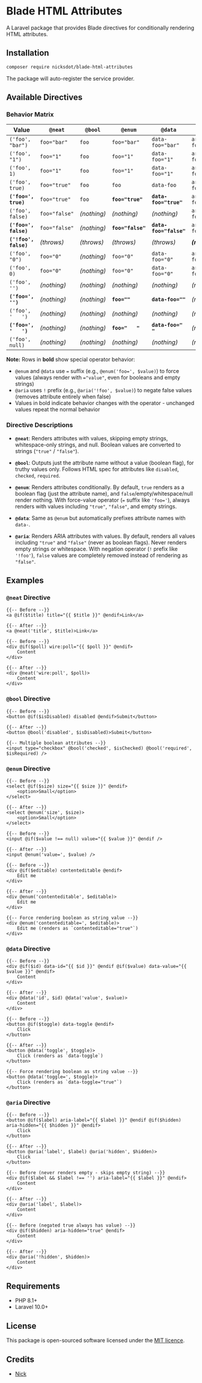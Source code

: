 # Blade HTML Attributes

A Laravel package that provides Blade directives for conditionally rendering HTML attributes.

## Installation

```bash
composer require nicksdot/blade-html-attributes
```

The package will auto-register the service provider.

## Available Directives

### Behavior Matrix

| Value                 | `@neat`       | `@bool`     | `@enum`           | `@data`                | `@aria`            |
|-----------------------|---------------|-------------|-------------------|------------------------|--------------------|
| `('foo', "bar")`      | `foo="bar"`   | `foo`       | `foo="bar"`       | `data-foo="bar"`       | `aria-foo="bar"`   |
| `('foo', "1")`        | `foo="1"`     | `foo`       | `foo="1"`         | `data-foo="1"`         | `aria-foo="1"`     |
| `('foo', 1)`          | `foo="1"`     | `foo`       | `foo="1"`         | `data-foo="1"`         | `aria-foo="1"`     |
| `('foo', true)`       | `foo="true"`  | `foo`       | `foo`             | `data-foo`             | `aria-foo="true"`  |
| **`('foo=', true)`**  | `foo="true"`  | `foo`       | **`foo="true"`**  | **`data-foo="true"`**  | `aria-foo="true"`  |
| `('foo', false)`      | `foo="false"` | _(nothing)_ | _(nothing)_       | _(nothing)_            | `aria-foo="false"` |
| **`('foo=', false)`** | `foo="false"` | _(nothing)_ | **`foo="false"`** | **`data-foo="false"`** | `aria-foo="false"` |
| **`('!foo', false)`** | _(throws)_    | _(throws)_  | _(throws)_        | _(throws)_             | **_(nothing)_**    |
| `('foo', "0")`        | `foo="0"`     | _(nothing)_ | `foo="0"`         | `data-foo="0"`         | `aria-foo="0"`     |
| `('foo', 0)`          | `foo="0"`     | _(nothing)_ | `foo="0"`         | `data-foo="0"`         | `aria-foo="0"`     |
| `('foo', '')`         | _(nothing)_   | _(nothing)_ | _(nothing)_       | _(nothing)_            | _(nothing)_        |
| **`('foo=', '')`**    | _(nothing)_   | _(nothing)_ | **`foo=""`**      | **`data-foo=""`**      | _(nothing)_        |
| `('foo', '   ')`      | _(nothing)_   | _(nothing)_ | _(nothing)_       | _(nothing)_            | _(nothing)_        |
| **`('foo=', '   ')`** | _(nothing)_   | _(nothing)_ | **`foo="   "`**   | **`data-foo="   "`**   | _(nothing)_        |
| `('foo', null)`       | _(nothing)_   | _(nothing)_ | _(nothing)_       | _(nothing)_            | _(nothing)_        |

**Note:** Rows in **bold** show special operator behavior:

- `@enum` and `@data` use `=` suffix (e.g., `@enum('foo=', $value)`) to force values (always render with `="value"`, even for booleans and empty strings)
- `@aria` uses `!` prefix (e.g., `@aria('!foo', $value)`) to negate false values (removes attribute entirely when false)
- Values in bold indicate behavior changes with the operator - unchanged values repeat the normal behavior

### Directive Descriptions

- **`@neat`**: Renders attributes with values, skipping empty strings, whitespace-only strings, and null. Boolean values are converted to strings (`"true"` / `"false"`).

- **`@bool`**: Outputs just the attribute name without a value (boolean flag), for truthy values only. Follows HTML spec for attributes like `disabled`, `checked`, `required`.

- **`@enum`**: Renders attributes conditionally. By default, `true` renders as a boolean flag (just the attribute name), and `false`/empty/whitespace/null render nothing. With force-value operator (`=` suffix like `'foo='`), always renders
  with values including `"true"`, `"false"`, and empty strings.

- **`@data`**: Same as `@enum` but automatically prefixes attribute names with `data-`.

- **`@aria`**: Renders ARIA attributes with values. By default, renders all values including `"true"` and `"false"` (never as boolean flags). Never renders empty strings or whitespace. With negation operator (`!` prefix like `'!foo'`),
  `false` values are completely removed instead of rendering as `"false"`.

## Examples

### `@neat` Directive

```blade
{{-- Before --}}
<a @if($title) title="{{ $title }}" @endif>Link</a>

{{-- After --}}
<a @neat('title', $title)>Link</a>

{{-- Before --}}
<div @if($poll) wire:poll="{{ $poll }}" @endif>
    Content
</div>

{{-- After --}}
<div @neat('wire:poll', $poll)>
    Content
</div>
```

### `@bool` Directive

```blade
{{-- Before --}}
<button @if($isDisabled) disabled @endif>Submit</button>

{{-- After --}}
<button @bool('disabled', $isDisabled)>Submit</button>

{{-- Multiple boolean attributes --}}
<input type="checkbox" @bool('checked', $isChecked) @bool('required', $isRequired) />
```

### `@enum` Directive

```blade
{{-- Before --}}
<select @if($size) size="{{ $size }}" @endif>
    <option>Small</option>
</select>

{{-- After --}}
<select @enum('size', $size)>
    <option>Small</option>
</select>

{{-- Before --}}
<input @if($value !== null) value="{{ $value }}" @endif />

{{-- After --}}
<input @enum('value=', $value) />

{{-- Before --}}
<div @if($editable) contenteditable @endif>
    Edit me
</div>

{{-- After --}}
<div @enum('contenteditable', $editable)>
    Edit me
</div>

{{-- Force rendering boolean as string value --}}
<div @enum('contenteditable=', $editable)>
    Edit me (renders as `contenteditable="true"`)
</div>
```

### `@data` Directive

```blade
{{-- Before --}}
<div @if($id) data-id="{{ $id }}" @endif @if($value) data-value="{{ $value }}" @endif>
    Content
</div>

{{-- After --}}
<div @data('id', $id) @data('value', $value)>
    Content
</div>

{{-- Before --}}
<button @if($toggle) data-toggle @endif>
    Click
</button>

{{-- After --}}
<button @data('toggle', $toggle)>
    Click (renders as `data-toggle`)
</button>

{{-- Force rendering boolean as string value --}}
<button @data('toggle=', $toggle)>
    Click (renders as `data-toggle="true"`)
</button>
```

### `@aria` Directive

```blade
{{-- Before --}}
<button @if($label) aria-label="{{ $label }}" @endif @if($hidden) aria-hidden="{{ $hidden }}" @endif>
    Click
</button>

{{-- After --}}
<button @aria('label', $label) @aria('hidden', $hidden)>
    Click
</button>

{{-- Before (never renders empty - skips empty string) --}}
<div @if($label && $label !== '') aria-label="{{ $label }}" @endif>
    Content
</div>

{{-- After --}}
<div @aria('label', $label)>
    Content
</div>

{{-- Before (negated true always has value) --}}
<div @if($hidden) aria-hidden="true" @endif>
    Content
</div>

{{-- After --}}
<div @aria('!hidden', $hidden)>
    Content
</div>
```

## Requirements

- PHP 8.1+
- Laravel 10.0+

## License

This package is open-sourced software licensed under the [MIT licence](LICENSE.md).

## Credits

- [Nick](https://github.com/nicksdot)
